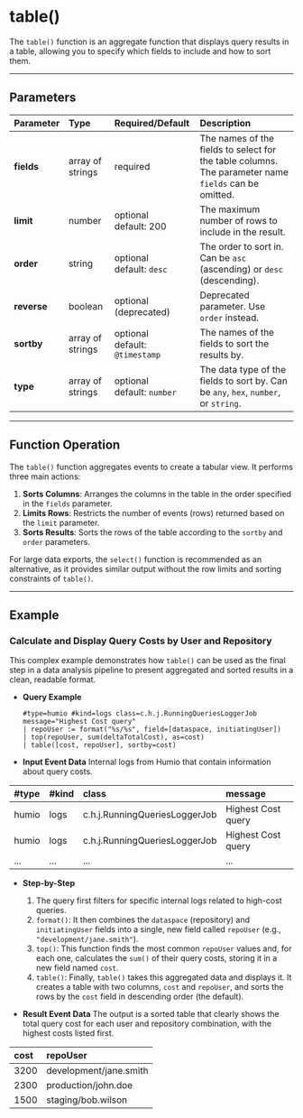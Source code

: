 # table()

The `table()` function is an aggregate function that displays query results in a table, allowing you to specify which fields to include and how to sort them.

***

## Parameters

| Parameter | Type | Required/Default | Description |
| :--- | :--- | :--- | :--- |
| **fields** | array of strings | required | The names of the fields to select for the table columns. The parameter name `fields` can be omitted. |
| **limit** | number | optional <br> default: 200 | The maximum number of rows to include in the result. |
| **order** | string | optional <br> default: `desc` | The order to sort in. Can be `asc` (ascending) or `desc` (descending). |
| **reverse** | boolean | optional (deprecated) | Deprecated parameter. Use `order` instead. |
| **sortby** | array of strings | optional <br> default: `@timestamp`| The names of the fields to sort the results by. |
| **type** | array of strings | optional <br> default: `number` | The data type of the fields to sort by. Can be `any`, `hex`, `number`, or `string`. |

***

## Function Operation

The `table()` function aggregates events to create a tabular view. It performs three main actions:
1.  **Sorts Columns**: Arranges the columns in the table in the order specified in the `fields` parameter.
2.  **Limits Rows**: Restricts the number of events (rows) returned based on the `limit` parameter.
3.  **Sorts Results**: Sorts the rows of the table according to the `sortby` and `order` parameters.

For large data exports, the `select()` function is recommended as an alternative, as it provides similar output without the row limits and sorting constraints of `table()`.

***

## Example

### Calculate and Display Query Costs by User and Repository

This complex example demonstrates how `table()` can be used as the final step in a data analysis pipeline to present aggregated and sorted results in a clean, readable format.

* **Query Example**
    ```
    #type=humio #kind=logs class=c.h.j.RunningQueriesLoggerJob message="Highest Cost query"
    | repoUser := format("%s/%s", field=[dataspace, initiatingUser])
    | top(repoUser, sum(deltaTotalCost), as=cost)
    | table([cost, repoUser], sortby=cost)
    ```

* **Input Event Data**
    Internal logs from Humio that contain information about query costs.

| #type | #kind | class | message |
| :--- | :--- | :--- | :--- |
| humio | logs | c.h.j.RunningQueriesLoggerJob | Highest Cost query |
| humio | logs | c.h.j.RunningQueriesLoggerJob | Highest Cost query |
| ... | ... | ... | ... |

* **Step-by-Step**
    1.  The query first filters for specific internal logs related to high-cost queries.
    2.  `format()`: It then combines the `dataspace` (repository) and `initiatingUser` fields into a single, new field called `repoUser` (e.g., `"development/jane.smith"`).
    3.  `top()`: This function finds the most common `repoUser` values and, for each one, calculates the `sum()` of their query costs, storing it in a new field named `cost`.
    4.  `table()`: Finally, `table()` takes this aggregated data and displays it. It creates a table with two columns, `cost` and `repoUser`, and sorts the rows by the `cost` field in descending order (the default).

* **Result Event Data**
    The output is a sorted table that clearly shows the total query cost for each user and repository combination, with the highest costs listed first.

| cost | repoUser |
| :--- | :--- |
| 3200 | development/jane.smith |
| 2300 | production/john.doe |
| 1500 | staging/bob.wilson |